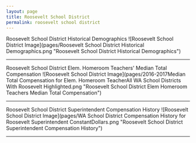 ```yaml
---
layout: page
title: Roosevelt School District
permalink: roosevelt school district
---
```



Roosevelt School District Historical Demographics
![Roosevelt School District Image](pages/Roosevelt School District Historical Demographics.png "Roosevelt School District Historical Demographics")

___

Roosevelt School District Elem. Homeroom Teachers' Median Total Compensation
![Roosevelt School District Image](pages/2016-2017Median Total Compensation for Elem. Homeroom TeacherAll WA School Districts With Roosevelt Highlighted.png "Roosevelt School District Elem Homeroom Teachers Median Total Compensation")

___

Roosevelt School District Superintendent Compensation History
![Roosevelt School District Image](pages/WA School District Compensation History for Roosevelt Superintendent ConstantDollars.png "Roosevelt School District Superintendent Compensation History")

___

